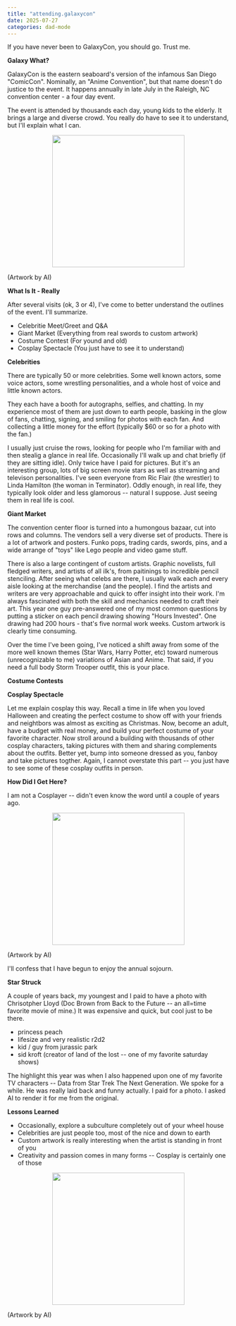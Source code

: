 ```yaml
---
title: "attending.galaxycon"
date: 2025-07-27
categories: dad-mode
---
```


If you have never been to GalaxyCon, you should go.  Trust me.

**Galaxy What?**

GalaxyCon is the eastern seaboard's version of the infamous San Diego "ComicCon". Nominally, an "Anime Convention", but that name doesn't do justice to the event.  It happens annually in late July in the Raleigh, NC convention center - a four day event.

The event is attended by thousands each day, young kids to the elderly.  It brings a large and diverse crowd. You really do have to see it to understand, but I'll explain what I can.

<p align="center"> <img src="{{ site.baseurl }}/assets/images/d0002-01.png" width="300"> </p>
(Artwork by AI)

**What Is It - Really**

After several visits (ok, 3 or 4), I've come to better understand the outlines of the event.  I'll summarize.
- Celebritie Meet/Greet and Q&A
- Giant Market (Everything from real swords to custom artwork)
- Costume Contest (For yound and old)
- Cosplay Spectacle (You just have to see it to understand)

**Celebrities**

There are typically 50 or more celebrities.  Some well known actors, some voice actors, some wrestling personalities, and a whole host of voice and little known actors.

They each have a booth for autographs, selfies, and chatting.  In my experience most of them are just down to earth  people, basking in the glow of fans, chatting, signing, and smiling for photos with each fan.  And collecting a little money for the effort (typically $60 or so for a photo with the fan.)

I usually just cruise the rows, looking for people who I'm familiar with and then stealig a glance in real life.  Occasionally I'll walk up and chat briefly (if they are sitting idle).  Only twice have I paid for pictures. But it's an interesting group, lots of big screen movie stars as well as streaming and televison personalities.  I've seen everyone from Ric Flair (the wrestler) to Linda Hamilton (the woman in Terminator). Oddly enough, in real life, they typically look older and less glamorous -- natural I suppose. Just seeing them in real life is cool.

**Giant Market**

The convention center floor is turned into a humongous bazaar, cut into rows and columns.  The vendors sell a very diverse set of products.  There is a lot of artwork and posters.  Funko pops, trading cards, swords, pins, and a wide arrange of "toys" like Lego people and video game stuff.

There is also a large contingent of custom artists.  Graphic novelists, full fledged writers, and artists of all ilk's, from paitinings to incredible pencil stenciling.  After seeing what celebs are there, I usually walk each and every aisle looking at the merchandise (and the people).  I find the artists and writers are very approachable and quick to offer insight into their work.  I'm always fascinated with both the skill and mechanics needed to craft their art.  This year one guy pre-answered one of my most common questions by putting a sticker on each pencil drawing showing "Hours Invested". One drawing had 200 hours - that's five normal work weeks.  Custom artwork is clearly time consuming.

Over the time I've been going, I've noticed a shift away from some of the more well known themes (Star Wars, Harry Potter, etc) toward numerous (unrecognizable to me) variations of Asian and Anime. That said, if you need a full body Storm Trooper outfit, this is your place.

**Costume Contests**

**Cosplay Spectacle**

Let me explain cosplay this way.  Recall a time in life when you loved Halloween and creating the perfect costume to show off with your friends and neightbors was almost as exciting as Christmas. Now, become an adult, have a budget with real money, and build your perfect costume of your favorite character.  Now stroll around a building with thousands of other cosplay characters, taking pictures with them and sharing complements about the outfits.  Better yet, bump into someone dressed as you, fanboy and take pictures togther.  Again, I cannot overstate this part -- you just have to see some of these cosplay outfits in person.

**How Did I Get Here?**

I am not a Cosplayer -- didn't even know the word until a couple of years ago.

<p align="center"> <img src="{{ site.baseurl }}/assets/images/d0002-02.png" width="300"> </p>
(Artwork by AI)

I'll confess that I have begun to enjoy the annual sojourn.

**Star Struck**

A couple of years back, my youngest and I paid to have a photo with Chrisotpher Lloyd (Doc Brown from Back to the Future -- an all=time favorite movie of mine.)  It was expensive and quick, but cool just to be there.

- princess peach
- lifesize and very realistic r2d2
- kid / guy from jurassic park
- sid kroft (creator of land of the lost -- one of my favorite saturday shows)

The highlight this year was when I also happened upon one of my favorite TV characters -- Data from Star Trek The Next Generation. We spoke for a while.  He was really laid back and funny actually.  I paid for a photo.  I asked AI to render it for me from the original.

**Lessons Learned**
- Occasionally, explore a subculture completely out of your wheel house
- Celebrities are just people too, most of the nice and down to earth
- Custom artwork is really interesting when the artist is standing in front of you
- Creativity and passion comes in many forms -- Cosplay is certainly one of those

<p align="center"> <img src="{{ site.baseurl }}/assets/images/d0002-03.png" width="300"> </p>
(Artwork by AI)

